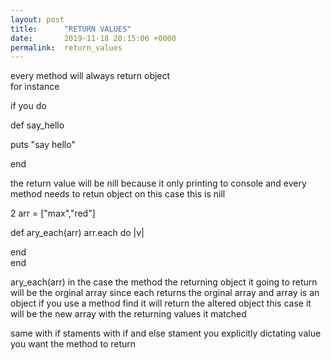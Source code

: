 ```yaml
---
layout: post
title:      "RETURN VALUES"
date:       2019-11-18 20:15:06 +0000
permalink:  return_values
---
```



every method will always return object  
for instance 

if you do

def say_hello

puts "say hello"

end 

the return value will be nill  because it only printing to console  and  every method needs to retun object on this case this  is nill 

2 
arr = ["max","red"]

def ary_each(arr)
arr.each do |v|

end  
end 

 ary_each(arr)
 in the case the method  the returning object it going to return will be the orginal  array since each returns the orginal
 array 
 and array is an object
 if you use a method  find 
 it will return the altered object 
 this case it will be the new array with the returning values it matched
 
 same with if staments  with if and else  stament you explicitly dictating value you want the method to return
 
 
 

